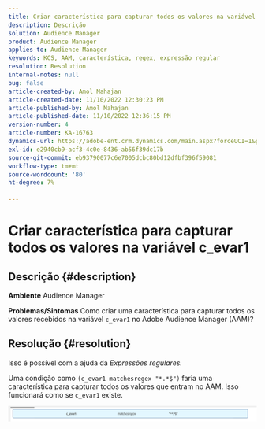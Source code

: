 ```yaml
---
title: Criar característica para capturar todos os valores na variável c_evar1
description: Descrição
solution: Audience Manager
product: Audience Manager
applies-to: Audience Manager
keywords: KCS, AAM, característica, regex, expressão regular
resolution: Resolution
internal-notes: null
bug: false
article-created-by: Amol Mahajan
article-created-date: 11/10/2022 12:30:23 PM
article-published-by: Amol Mahajan
article-published-date: 11/10/2022 12:36:15 PM
version-number: 4
article-number: KA-16763
dynamics-url: https://adobe-ent.crm.dynamics.com/main.aspx?forceUCI=1&pagetype=entityrecord&etn=knowledgearticle&id=afe65171-f360-ed11-9561-6045bd006268
exl-id: e2940cb9-acf3-4c0e-8436-ab56f39dc17b
source-git-commit: eb93790077c6e7005dcbc80bd12dfbf396f59081
workflow-type: tm+mt
source-wordcount: '80'
ht-degree: 7%

---
```


# Criar característica para capturar todos os valores na variável c_evar1

## Descrição {#description}

<b>Ambiente</b>
Audience Manager


<b>Problemas/Sintomas</b>
Como criar uma característica para capturar todos os valores recebidos na variável `c_evar1` no Adobe Audience Manager (AAM)?


## Resolução {#resolution}


Isso é possível com a ajuda da *Expressões regulares.*

Uma condição como `(c_evar1 matchesregex "*.*$")` faria uma característica para capturar todos os valores que entram no AAM. Isso funcionará como se `c_evar1` existe.



![](assets/1b1452cb-a86b-eb11-a812-00224803aaf7.png)
